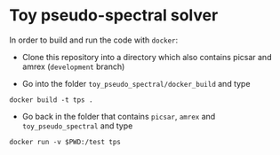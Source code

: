 # Toy pseudo-spectral solver

In order to build and run the code with `docker`:

- Clone this repository into a directory which also contains picsar and amrex (`development` branch)

- Go into the folder `toy_pseudo_spectral/docker_build` and type
```
docker build -t tps .
```

- Go back in the folder that contains `picsar`, `amrex` and `toy_pseudo_spectral` and type
```
docker run -v $PWD:/test tps
```
